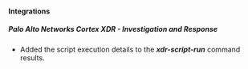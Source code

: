 
#### Integrations

##### Palo Alto Networks Cortex XDR - Investigation and Response

- Added the script execution details to the ***xdr-script-run*** command results.

